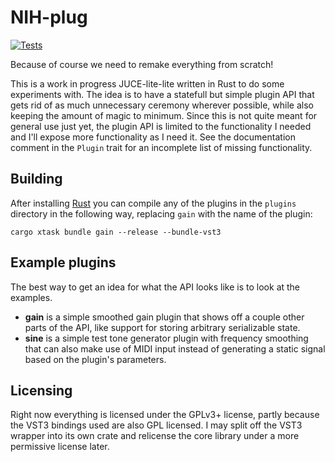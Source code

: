 # NIH-plug

[![Tests](https://github.com/robbert-vdh/nih-plugs/actions/workflows/test.yml/badge.svg)](https://github.com/robbert-vdh/nih-plugs/actions/workflows/test.yml)

Because of course we need to remake everything from scratch!

This is a work in progress JUCE-lite-lite written in Rust to do some experiments
with. The idea is to have a statefull but simple plugin API that gets rid of as
much unnecessary ceremony wherever possible, while also keeping the amount of
magic to minimum. Since this is not quite meant for general use just yet, the
plugin API is limited to the functionality I needed and I'll expose more
functionality as I need it. See the documentation comment in the `Plugin` trait
for an incomplete list of missing functionality.

## Building

After installing [Rust](https://rustup.rs/) you can compile any of the plugins
in the `plugins` directory in the following way, replacing `gain` with the name
of the plugin:

```shell
cargo xtask bundle gain --release --bundle-vst3
```

## Example plugins

The best way to get an idea for what the API looks like is to look at the
examples.

- **gain** is a simple smoothed gain plugin that shows off a couple other parts
  of the API, like support for storing arbitrary serializable state.
- **sine** is a simple test tone generator plugin with frequency smoothing that
  can also make use of MIDI input instead of generating a static signal based on
  the plugin's parameters.

## Licensing

Right now everything is licensed under the GPLv3+ license, partly because the
VST3 bindings used are also GPL licensed. I may split off the VST3 wrapper into
its own crate and relicense the core library under a more permissive license
later.
